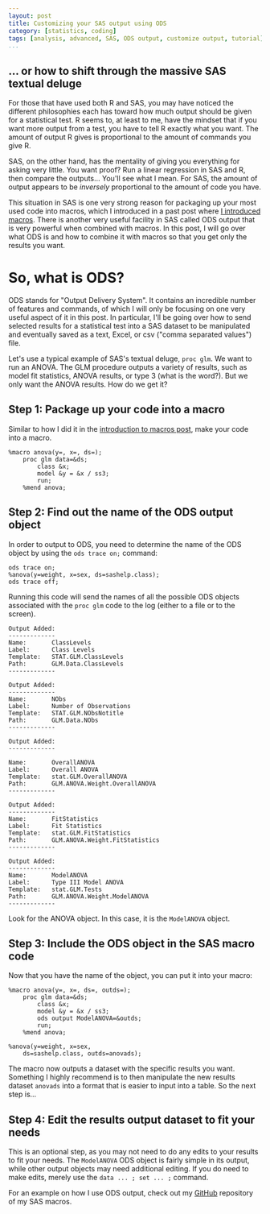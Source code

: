 ```yaml
---
layout: post
title: Customizing your SAS output using ODS
category: [statistics, coding]
tags: [analysis, advanced, SAS, ODS output, customize output, tutorial]
...
```


## ... or how to shift through the massive SAS textual deluge ##

For those that have used both R and SAS, you may have noticed the different philosophies each has toward how much output should be given for a statistical test.  R seems to, at least to me, have the mindset that if you want more output from a test, you have to tell R exactly what you want.  The amount of output R gives is proportional to the amount of commands you give R.

SAS, on the other hand, has the mentality of giving you everything for asking very little.  You want proof?  Run a linear regression in SAS and R, then compare the outputs...  You'll see what I mean.  For SAS, the amount of output appears to be *inversely* proportional to the amount of code you have.

This situation in SAS is one very strong reason for packaging up your most used code into macros, which I introduced in a past post where [I introduced macros](http://www.sciencestatisticsandlife.com/2014/07/18/an-introduction-to-creating-your-own-macro-in-sas/).  There is another very useful facility in SAS called ODS output that is very powerful when combined with macros.  In this post, I will go over what ODS is and how to combine it with macros so that you get only the results you want.

# So, what is ODS? #

ODS stands for "Output Delivery System".  It contains an incredible number of features and commands, of which I will only be focusing on one very useful aspect of it in this post.  In particular, I'll be going over how to send selected results for a statistical test into a SAS dataset to be manipulated and eventually saved as a text, Excel, or csv ("comma separated values") file.

Let's use a typical example of SAS's textual deluge, `proc glm`.  We want to run an ANOVA.  The GLM procedure outputs a variety of results, such as model fit statistics, ANOVA results, or type 3 (what is the word?).  But we only want the ANOVA results.  How do we get it?

## Step 1: Package up your code into a macro ##

Similar to how I did it in the [introduction to macros post](http://www.sciencestatisticsandlife.com/2014/07/18/an-introduction-to-creating-your-own-macro-in-sas/), make your code into a macro.

    %macro anova(y=, x=, ds=);
        proc glm data=&ds;
            class &x;
            model &y = &x / ss3;
            run;
        %mend anova;
        
## Step 2: Find out the name of the ODS output object ##

In order to output to ODS, you need to determine the name of the ODS object by using the `ods trace on;` command:

    ods trace on;
    %anova(y=weight, x=sex, ds=sashelp.class);
    ods trace off;
    
Running this code will send the names of all the possible ODS objects associated with the `proc glm` code to the log (either to a file or to the screen).

    Output Added:
    -------------
    Name:       ClassLevels
    Label:      Class Levels
    Template:   STAT.GLM.ClassLevels
    Path:       GLM.Data.ClassLevels
    -------------

    Output Added:
    -------------
    Name:       NObs
    Label:      Number of Observations
    Template:   STAT.GLM.NObsNotitle
    Path:       GLM.Data.NObs
    -------------

    Output Added:
    -------------

    Name:       OverallANOVA
    Label:      Overall ANOVA
    Template:   stat.GLM.OverallANOVA
    Path:       GLM.ANOVA.Weight.OverallANOVA
    -------------

    Output Added:
    -------------
    Name:       FitStatistics
    Label:      Fit Statistics
    Template:   stat.GLM.FitStatistics
    Path:       GLM.ANOVA.Weight.FitStatistics
    -------------

    Output Added:
    -------------
    Name:       ModelANOVA
    Label:      Type III Model ANOVA
    Template:   stat.GLM.Tests
    Path:       GLM.ANOVA.Weight.ModelANOVA
    -------------

Look for the ANOVA object.  In this case, it is the `ModelANOVA` object. 

## Step 3: Include the ODS object in the SAS macro code ##

Now that you have the name of the object, you can put it into your macro:

    %macro anova(y=, x=, ds=, outds=);
        proc glm data=&ds;
            class &x;
            model &y = &x / ss3;
            ods output ModelANOVA=&outds;
            run;
        %mend anova;
        
    %anova(y=weight, x=sex,
        ds=sashelp.class, outds=anovads);
        
The macro now outputs a dataset with the specific results you want.  Something I highly recommend is to then manipulate the new results dataset `anovads` into a format that is easier to input into a table.  So the next step is... 

## Step 4: Edit the results output dataset to fit your needs ##

This is an optional step, as you may not need to do any edits to your results to fit your needs.  The `ModelANOVA` ODS object is fairly simple in its output, while other output objects may need additional editing.  If you do need to make edits, merely use the `data ... ; set ... ;` command.

For an example on how I use ODS output, check out my [GitHub](https://github.com/lwjohnst86/sasToolkit) repository of my SAS macros.
